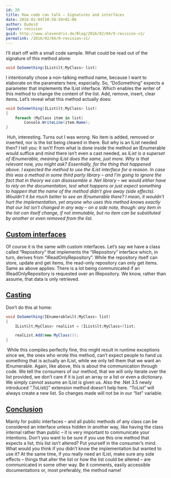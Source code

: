 ```yaml
---
id: 20
title: How code can talk – Signatures and interfaces
date: 2016-02-04T20:58:59+01:00
author: Qudeid
layout: revision
guid: http://www.alexendris.de/Blog/2016/02/04/9-revision-v1/
permalink: /2016/02/04/9-revision-v1/
---
```

I’ll start off with a small code sample. What could be read out of the signature of this method alone:

```csharp
void DoSomething(IList&lt;MyClass> list)
```

I intentionally chose a non-talking method name, because I want to elaborate on the parameters here, especially. So, “DoSomething” expects a parameter that implements the IList<T> interface. Which enables the writer of this method to change the content of the list. Add, remove, insert, clear items. Let’s reveal what this method actually does:

```csharp
void DoSomething(IList&lt;MyClass> list)
{
    foreach (MyClass item in list)
        Console.WriteLine(item.Name);
}
```

&nbsp;Huh, interesting. Turns out I was wrong. No item is added, removed or inserted, nor is the list being cleared in there. But why is an IList<MyClass> needed then? I tell you: It isn’t! From what is done inside the method an IEnumerable<MyClass> would suffice and mind there isn’t even a cast needed, as _IList<T> is a superset of IEnumerable<T>, meaning IList<T> does the same, just more. Why is that relevant now, you might ask? Essentially, for the thing that happened above. I expected the method to use the IList interface for a reason. In case this was a method in some third party library – and I’m going to ignore the fact that in theory we can disassemble a .Net library – we would either have to rely on the documentation, test what happens or just expect something to happen that the name of the method didn’t give away (side effects). Wouldn’t it be much better to see an IEnumerable<MyClass> there? I mean, it wouldn’t hurt the implementation, yet anyone who uses this method knows exactly that our list isn’t changed in any way – on a side note, though: any item in the list can itself change, if not immutable, but no item can be substituted by another or even removed from the list._

## <span style="text-decoration: underline;">Custom interfaces</span>

Of course it is the same with custom interfaces. Let’s say we have a class called “Repository” that implements the “IRepository” interface which, in turn, derives from “IReadOnlyRepository”. While the repository itself can store, update and get items, the read-only repository can only get items. Same as above applies: There is a lot being communicated if an IReadOnlyRepository is requested over an IRepository. We know, rather than assume, that data is only retrieved.

## <span style="text-decoration: underline;">Casting</span>

Don’t do this at home: 

```csharp
void DoSomething(IEnumerable&lt;MyClass> list)
{
    IList&lt;MyClass> realList = (IList&lt;MyClass>)list;

    realList.Add(new MyClass());
}
```

&nbsp;While this compiles perfectly fine, this might result in runtime exceptions since we, the ones who wrote this method, can’t expect people to hand us something that is actually an IList, while we only tell them that we want an IEnumerable. Again, like above, this is about the communication through code. We tell the consumers of our method, that we will only iterate over the list provided, we don’t care if it is just an array or a list or even a dictionary. We simply cannot assume an IList is given us. Also the .Net 3.5 newly introduced “.ToList<T>()” extension method doesn’t help here. “ToList” will always create a new list. So changes made will not be in our “list” variable.

## <span style="text-decoration: underline;">Conclusion</span>

Mainly for public interfaces – and all public methods of any class can be considered an interface unless hidden in another way, like having the class internal rather than public – it is very important to communicate your intentions. Don’t you want to be sure if you use this one method that expects a list, this list isn’t altered? Put yourself in the consumer’s mind. What would you think if you didn’t know the implementation but wanted to use it? At the same time, if you really need an IList, make sure any side effects – things that alter the list or how the list could be altered – are communicated in some other way. Be it comments, easily accessible documentations or, most preferably, the method name!